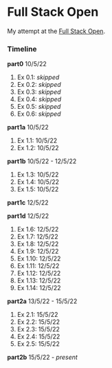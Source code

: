 # Full Stack Open

My attempt at the [Full Stack Open](https://www.fullstackopen.com/en).

### Timeline
**part0** 10/5/22

1. Ex 0.1: *skipped*
2. Ex 0.2: *skipped*
3. Ex 0.3: *skipped*
4. Ex 0.4: *skipped*
5. Ex 0.5: *skipped*
6. Ex 0.6: *skipped*

**part1a** 10/5/22

1. Ex 1.1: 10/5/22
2. Ex 1.2: 10/5/22

**part1b** 10/5/22 - 12/5/22

1. Ex 1.3: 10/5/22
2. Ex 1.4: 10/5/22
3. Ex 1.5: 10/5/22

**part1c** 12/5/22

**part1d** 12/5/22

1. Ex 1.6: 12/5/22
2. Ex 1.7: 12/5/22
3. Ex 1.8: 12/5/22
4. Ex 1.9: 12/5/22
5. Ex 1.10: 12/5/22
6. Ex 1.11: 12/5/22
7. Ex 1.12: 12/5/22
8. Ex 1.13: 12/5/22
9. Ex 1.14: 12/5/22 

**part2a** 13/5/22 - 15/5/22

1. Ex 2.1: 15/5/22
2. Ex 2.2: 15/5/22
3. Ex 2.3: 15/5/22
4. Ex 2.4: 15/5/22
5. Ex 2.5: 15/5/22

**part2b** 15/5/22 - *present*